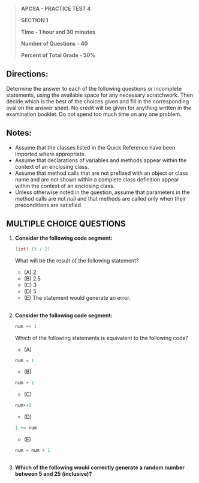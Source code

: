 > **APCSA - PRACTICE TEST 4**
> 
> **SECTION 1**
> 
> **Time - 1 hour and 30 minutes**
>
> **Number of Questions - 40**
> 
> **Percent of Total Grade - 50%**


## Directions:

Determine the answer to each of the following questions or incomplete statements, using the available space for any necessary scratchwork. Then decide which is the best of the choices given and fill in the corresponding oval on the answer sheet. No credit will be given for anything written in the examination booklet. Do not spend too much time on any one problem.


## Notes:

- Assume that the classes listed in the Quick Reference have been imported where appropriate.
- Assume that declarations of variables and methods appear within the context of an enclosing class.
- Assume that method calls that are not prefixed with an object or class name and are not shown within a complete class definition appear within the context of an enclosing class.
- Unless otherwise noted in the question, assume that parameters in the method calls are not *null* and that methods are called only when their preconditions are satisfied.


## MULTIPLE CHOICE QUESTIONS

1.  **Consider the following code segment:**

    ```java
    (int) (5 / 2)
    ```

    What will be the result of the following statement?
    - (A) 2
    - (B) 2.5
    - (C) 3
    - (D) 5
    - (E) The statement would generate an error.
##
2.  **Consider the following code segment:**

    ```java
    num += 1
    ```

    Which of the following statements is equivalent to the following code?
    - (A)
    ```java
    num = 1
    ```
    - (B)
    ```java
    num + 1
    ```
    - (C)
    ```java
    num++1
    ```
    - (D)
    ```java
    1 += num
    ```
    - (E)
    ```java
    num = num + 1
    ```
##
3. **Which of the following would correctly generate a random number between 5 and 25 (inclusive)?**